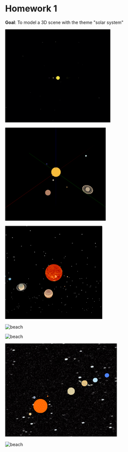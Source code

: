 # Homework 1
**Goal**: To model a 3D scene with the theme "solar system"

<img src="Animation1.gif" alt="beach"
	height="300" />

<img src="Animation2.gif" alt="beach"
	height="300" />

<img src="Animation3.gif" alt="beach"
	height="300" />

<img src="Animation4.gif" alt="beach"
	height="300" />

<img src="Animation5.gif" alt="beach"
	height="300" />

<img src="Animation6.gif" alt="beach"
	height="300" />

<img src="Animation7.gif" alt="beach"
	height="300" />


